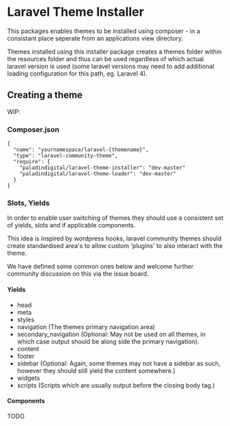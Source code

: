 # Laravel Theme Installer

This packages enables themes to be installed using composer - in a consistant place seperate from an applications view directory.

Themes installed using this installer package creates a themes folder within the resources folder and thus can be used regardless of which actual laravel version is used (some laravel versions may need to add additional loading configuration for this path, eg. Laravel 4).
 
## Creating a theme

WIP:

### Composer.json
    {
      "name": "yournamespace/laravel-{themename}",
      "type": "laravel-community-theme",
      "require": {
        "paladindigital/laravel-theme-installer": "dev-master"
        "paladindigital/laravel-theme-loader": "dev-master"
      }
    }

### Slots, Yields

In order to enable user switching of themes they should use a consistent set of yields, slots and if applicable components.

This idea is inspired by wordpress hooks, laravel community themes should create standardised area's to allow custom 'plugins' to also interact with the theme.

We have defined some common ones below and welcome further community discussion on this via the issue board.

#### Yields

 - head
 - meta
 - styles
 - navigation (The themes primary navigation area)
 - secondary_navigation (Optional: May not be used on all themes, in which case output should be along side the primary navigation).
 - content
 - footer
 - sidebar (Optional: Again, some themes may not have a sidebar as such, however they should still yield the content somewhere.)
 - widgets
 - scripts (Scripts which are usually output before the closing body tag.)

#### Components

TODO